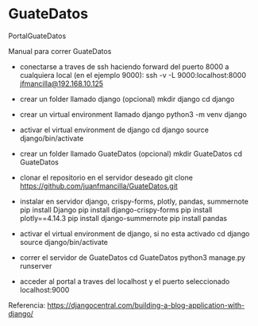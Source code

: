 # GuateDatos
PortalGuateDatos

Manual para correr GuateDatos

- conectarse a traves de ssh haciendo forward del puerto 8000 a cualquiera local (en el ejemplo 9000):
ssh -v -L 9000:localhost:8000 jfmancilla@192.168.10.125

- crear un folder llamado django (opcional)
mkdir django
cd django

- crear un virtual environment llamado django
python3 -m venv django

- activar el virtual environment de django
cd django
source django/bin/activate

- crear un folder llamado GuateDatos (opcional)
mkdir GuateDatos
cd GuateDatos

- clonar el repositorio en el servidor deseado
git clone https://github.com/juanfmancilla/GuateDatos.git

- instalar en servidor django, crispy-forms, plotly, pandas, summernote
pip install Django
pip install django-crispy-forms
pip install plotly==4.14.3
pip install django-summernote
pip install pandas

- activar el virtual environment de django, si no esta activado
cd django
source django/bin/activate

- correr el servidor de GuateDatos
cd GuateDatos
python3 manage.py runserver

- acceder al portal a traves del localhost y el puerto seleccionado
localhost:9000

Referencia: https://djangocentral.com/building-a-blog-application-with-django/
